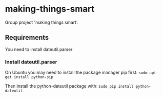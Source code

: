 # making-things-smart
Group project 'making things smart'.

## Requirements
You need to install dateutil.parser
### Install dateutil.parser
On Ubuntu you may need to install the package manager pip first:
`sudo apt-get install python-pip`

Then install the python-dateutil package with:
`sudo pip install python-dateutil`
